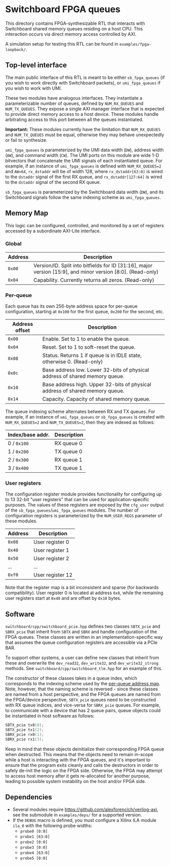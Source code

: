 # Switchboard FPGA queues

This directory contains FPGA-synthesizable RTL that interacts with Switchboard
shared memory queues residing on a host CPU. This interaction occurs via direct
memory access controlled by AXI.

A simulation setup for testing this RTL can be found in `examples/fpga-loopback/`.

## Top-level interface

The main public interface of this RTL is meant to be either `sb_fpga_queues` (if you wish to work
directly with Switchboard packets), or `umi_fpga_queues` if you wish to work with UMI.

These two modules have analogous interfaces. They instantiate a parameterizable number of queues,
defined by `NUM_RX_QUEUES` and `NUM_TX_QUEUES`. They expose a single AXI manager interface that is
expected to provide direct memory access to a host device. These modules handle arbitrating access
to this port between all the queues instantiated.

**Important:** These modules currently have the limitation that `NUM_RX_QUEUES` and
`NUM_TX_QUEUES` must be equal, otherwise they may behave unexpectedly or fail to synthesize.

`umi_fpga_queues` is parameterized by the UMI data width (`DW`), address width (`AW`), and command
width (`CW`). The UMI ports on this module are wide 1-D bitvectors that concatenate the UMI signals
of each instantiated queue. For example, if an instance of `umi_fpga_queues` is defined with
`NUM_RX_QUEUES=2` and `AW=64`, `rx_dstaddr` will be of width 128, where `rx_dstaddr[63:0]` is wired
to the `dstaddr` signal of the first RX queue, and `rx_dstaddr[127:64]` is wired to the `dstaddr`
signal of the second RX queue.

`sb_fpga_queues` is parameterized by the Switchboard data width (`DW`), and its Switchboard
signals follow the same indexing scheme as `umi_fpga_queues`.

## Memory Map

This logic can be configured, controlled, and monitored by a set of registers
accessed by a subordinate AXI-Lite interface.

### Global

| **Address** | **Description** |
|-------------|-----------------|
| `0x00`       | Version/ID. Split into bitfields for ID [31:16], major version [15:9], and minor version [8:0]. (Read-only) |
| `0x04`       | Capability. Currently returns all zeros. (Read-only) |

### Per-queue

Each queue has its own 256-byte address space for per-queue configuration,
starting at `0x100` for the first queue, `0x200` for the second, etc.

| **Address offset** | **Description** |
|--------------------|-----------------|
| `0x00`             | Enable. Set to 1 to enable the queue. |
| `0x04`             | Reset. Set to 1 to soft-reset the queue. |
| `0x08`             | Status. Returns 1 if queue is in IDLE state, otherwise 0. (Read-only) |
| `0x0c`             | Base address low. Lower 32-bits of physical address of shared memory queue. |
| `0x10`             | Base address high. Upper 32-bits of physical address of shared memory queue. |
| `0x14`             | Capacity. Capacity of shared memory queue. |

The queue indexing scheme alternates between RX and TX queues.  For example, if an instance of
`umi_fpga_queues` or `sb_fpga_queues` is created with `NUM_RX_QUEUES=2` and `NUM_TX_QUEUES=2`, then
they are indexed as follows:

| Index/base addr. | Description |
| ----------- | ---------- |
| 0 / `0x100` | RX queue 0 |
| 1 / `0x200` | TX queue 0 |
| 2 / `0x300` | RX queue 1 |
| 3 / `0x400` | TX queue 1 |

### User registers

The configuration register module provides functionality for configuring up to 13 32-bit "user
registers" that can be used for application-specific purposes. The values of these registers are
exposed by the `cfg_user` output of the `sb_fpga_queues`/`umi_fpga_queues` modules. The number of
configuration registers is parameterized by the `NUM_USER_REGS` parameter of these modules.

| **Address** | **Description**  |
|-------------|------------------|
| `0x08`      | User register 0  |
| `0x40`      | User register 1  |
| `0x50`      | User register 2  |
| ...         | ...              |
| `0xf0`      | User register 12 |

Note that the register map is a bit inconsistent and sparse (for backwards compatibility). User
register 0 is located at address `0x8`, while the remaining user registers start at `0x40` and are
offset by `0x10` bytes.

## Software

`switchboard/cpp/switchboard_pcie.hpp` defines two classes `SBTX_pcie` and `SBRX_pcie` that inherit
from `SBTX` and `SBRX` and handle configuration of the FPGA queues. These classes are written in an
implementation-specific way that assumes the queue configuration registers are accessible via a PCIe
BAR.

To support other systems, a user can define new classes that inherit from these and overwrite the
`dev_read32`, `dev_write32`, and `dev_write32_strong` methods. See
`switchboard/cpp/switchboard_tlm.hpp` for an example of this.

The constructor of these classes takes in a queue index, which corresponds to the indexing scheme
used by the [per-queue address map](#per-queue). Note, however, that the naming scheme is reversed -
since these classes are named from a host perspective, and the FPGA queues are named from the
FPGA/device perspective, `SBTX_pcie` queues need to be constructed with RX queue indices, and
vice-versa for `SBRX_pcie` queues. For example, to communicate with a device that has 2 queue pairs,
queue objects could be instantiated in host software as follows:

```cpp
SBTX_pcie tx0(0);
SBTX_pcie tx1(2);
SBRX_pcie rx0(1);
SBRX_pcie rx1(3);
```

Keep in mind that these objects deinitialize their corresponding FPGA queue when destructed. This
means that the objects need to remain in-scope while a host is interacting with the FPGA queues, and
it's important to ensure that the program exits cleanly and calls the destructors in order to safely
de-init the logic on the FPGA side. Otherwise, the FPGA may attempt to access host memory after it
gets re-allocated for another purpose, leading to possible system instability on the host and/or
FPGA side.

## Dependencies

- Several modules require https://github.com/alexforencich/verilog-axi, see the submodule in `examples/deps/` for a supported version.
- If the `DEBUG` macro is defined, you must configure a Xilinx ILA module `ila_0` with the following probe widths:
    - `probe0 [0:0]`
    - `probe1 [63:0]`
    - `probe2 [0:0]`
    - `probe3 [0:0]`
    - `probe4 [63:0]`
    - `probe5 [0:0]`

